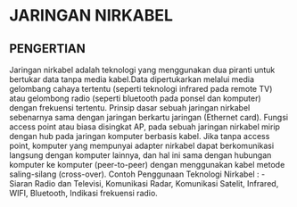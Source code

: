 # JARINGAN NIRKABEL
## PENGERTIAN
Jaringan nirkabel adalah teknologi yang menggunakan dua piranti untuk bertukar data tanpa media kabel.Data dipertukarkan melalui media gelombang cahaya tertentu (seperti teknologi infrared pada remote TV) atau gelombong radio (seperti bluetooth pada ponsel dan komputer) dengan frekuensi tertentu. Prinsip dasar sebuah jaringan nirkabel sebenarnya sama dengan jaringan berkartu jaringan (Ethernet card). Fungsi access point atau biasa disingkat AP, pada sebuah jaringan nirkabel mirip dengan hub pada jaringan komputer berbasis kabel. Jika tanpa access point, komputer yang mempunyai adapter nirkabel dapat berkomunikasi langsung dengan komputer lainnya, dan hal ini sama dengan hubungan komputer ke komputer (peer-to-peer) dengan menggunakan kabel metode saling-silang (cross-over).  Contoh Penggunaan Teknologi Nirkabel : - Siaran Radio dan Televisi, Komunikasi Radar, Komunikasi Satelit, Infrared, WIFI, Bluetooth, Indikasi frekuensi radio.






